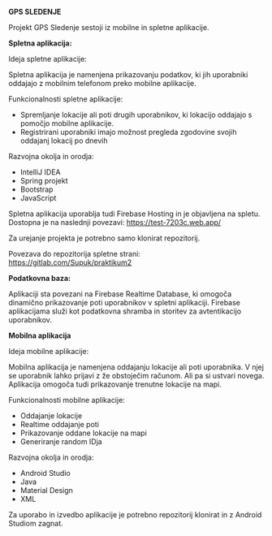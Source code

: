 **GPS SLEDENJE**

Projekt GPS Sledenje sestoji iz mobilne in spletne aplikacije.

**Spletna aplikacija:**

Ideja spletne aplikacije:

Spletna aplikacija je namenjena prikazovanju podatkov, ki jih uporabniki oddajajo z mobilnim telefonom preko mobilne aplikacije.

Funkcionalnosti spletne aplikacije:
- Spremljanje lokacije ali poti drugih uporabnikov, ki lokacijo oddajajo s pomočjo mobilne aplikacije.
- Registrirani uporabniki imajo možnost pregleda zgodovine svojih oddajanj lokacij po dnevih

Razvojna okolja in orodja:
* IntelliJ IDEA
* Spring projekt
* Bootstrap
* JavaScript

Spletna aplikacija uporablja tudi Firebase Hosting in je objavljena na spletu. Dostopna je na naslednji povezavi:
https://test-7203c.web.app/

Za urejanje projekta je potrebno samo klonirat repozitorij.

Povezava do repozitorija spletne strani:
https://gitlab.com/Supuk/praktikum2

**Podatkovna baza:**

Aplikaciji sta povezani na Firebase Realtime Database, ki omogoča dinamično prikazovanje poti uporabnikov v spletni aplikaciji.
Firebase aplikacijama služi kot podatkovna shramba in storitev za avtentikacijo uporabnikov.

**Mobilna aplikacija**

Ideja mobilne aplikacije:

Mobilna aplikacija je namenjena oddajanju lokacije ali poti uporabnika. V njej se uporabnik lahko prijavi z že obstoječim računom.
Ali pa si ustvari novega. Aplikacija omogoča tudi prikazovanje trenutne lokacije na mapi.

Funkcionalnosti mobilne aplikacije:
- Oddajanje lokacije
- Realtime oddajanje poti
- Prikazovanje oddane lokacije na mapi
- Generiranje random IDja


Razvojna okolja in orodja:
* Android Studio
* Java
* Material Design
* XML

Za uporabo in izvedbo aplikacije je potrebno repozitorij klonirat in z Android Studiom zagnat.
